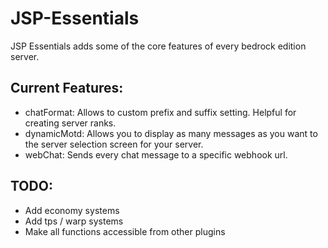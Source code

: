 # JSP-Essentials
JSP Essentials adds some of the core features of every bedrock edition server.

## Current Features:
- chatFormat: Allows to custom prefix and suffix setting. Helpful for creating server ranks.
- dynamicMotd: Allows you to display as many messages as you want to the server selection screen for your server.
- webChat: Sends every chat message to a specific webhook url.

## TODO:
- Add economy systems
- Add tps / warp systems
- Make all functions accessible from other plugins
